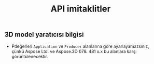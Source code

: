 ﻿---
title: API imitaklitler
type: docs
weight: 180
url: /tr/net/api-limitations/
description: Pvalues cation pplication ve Producer alanlarına karşı değerleri ayarlayamazsınız, çünkü Aspose Ltd. ve Aspose.3D for .NET x.x bu alanlara karşı görüntülenecektir.
---
## **3D model yaratıcısı bilgisi**
- Pdeğerleri `Application` ve `Producer` alanlarına göre ayarlayamazsınız, çünkü Aspose Ltd. ve Aspose.3D 076. 481 x.x bu alanlara karşı görüntülenecektir.
